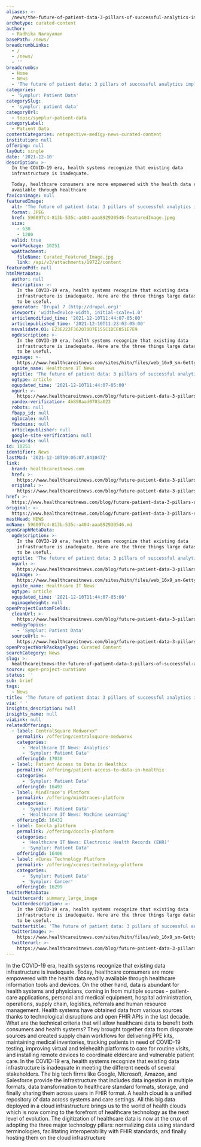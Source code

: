```yaml
---
aliases: >-
  /news/the-future-of-patient-data-3-pillars-of-successful-analytics-implementation
archetype: curated-content
author:
  - Radhika Narayanan
basePath: /news/
breadcrumbLinks:
  - /
  - /news/
  - ''
breadcrumbs:
  - Home
  - News
  - 'The future of patient data: 3 pillars of successful analytics implementation'
categories:
  - 'Symplur: Patient Data'
categorySlug:
  - 'symplur: patient data'
categoryUrl:
  - topic/symplur-patient-data
categoryLabel:
  - Patient Data
contentCategories: netspective-medigy-news-curated-content
institution: null
offering: null
layOut: single
date: '2021-12-10'
description: >-
  In the COVID-19 era, health systems recognize that existing data
  infrastructure is inadequate.

  Today, healthcare consumers are more empowered with the health data readily
  available through healthcare 
favIconImage: null
featuredImage:
  alt: 'The future of patient data: 3 pillars of successful analytics implementation'
  format: JPEG
  href: 596097c4-813b-535c-a404-aaa892930546-featuredImage.jpeg
  size:
    - 630
    - 1200
  valid: true
  workPackage: 10251
  wpAttachment:
    fileName: Curated_Featured_Image.jpg
    link: /api/v3/attachments/19722/content
featuredPdf: null
htmlMetaData:
  author: null
  description: >-
    In the COVID-19 era, health systems recognize that existing data
    infrastructure is inadequate. Here are the three things large datasets need
    to be useful.
  generator: 'Drupal 7 (http://drupal.org)'
  viewport: 'width=device-width, initial-scale=1.0'
  articlemodified_time: '2021-12-10T11:44:07-05:00'
  articlepublished_time: '2021-12-10T11:23:03-05:00'
  msvalidate.01: E23E222F362070D7E155C1DCE851E7E9
  ogdescription: >-
    In the COVID-19 era, health systems recognize that existing data
    infrastructure is inadequate. Here are the three things large datasets need
    to be useful.
  ogimage: >-
    https://www.healthcareitnews.com/sites/hitn/files/web_16x9_sm-GettyImages-588504481_0.jpg
  ogsite_name: Healthcare IT News
  ogtitle: 'The future of patient data: 3 pillars of successful analytics implementation'
  ogtype: article
  ogupdated_time: '2021-12-10T11:44:07-05:00'
  ogurl: >-
    https://www.healthcareitnews.com/blog/future-patient-data-3-pillars-successful-analytics-implementation
  yandex-verification: 4b898aad0783a623
  robots: null
  fbapp_id: null
  oglocale: null
  fbadmins: null
  articlepublisher: null
  google-site-verification: null
  keywords: null
id: 10251
identifier: News
lastMod: '2021-12-10T19:06:07.841047Z'
link:
  brand: healthcareitnews.com
  href: >-
    https://www.healthcareitnews.com/blog/future-patient-data-3-pillars-successful-analytics-implementation
  original: >-
    https://www.healthcareitnews.com/blog/future-patient-data-3-pillars-successful-analytics-implementation
href: >-
  https://www.healthcareitnews.com/blog/future-patient-data-3-pillars-successful-analytics-implementation
original: >-
  https://www.healthcareitnews.com/blog/future-patient-data-3-pillars-successful-analytics-implementation
mastHead: NEWS
mdName: 596097c4-813b-535c-a404-aaa892930546.md
openGraphMetaData:
  ogdescription: >-
    In the COVID-19 era, health systems recognize that existing data
    infrastructure is inadequate. Here are the three things large datasets need
    to be useful.
  ogtitle: 'The future of patient data: 3 pillars of successful analytics implementation'
  ogurl: >-
    https://www.healthcareitnews.com/blog/future-patient-data-3-pillars-successful-analytics-implementation
  ogimage: >-
    https://www.healthcareitnews.com/sites/hitn/files/web_16x9_sm-GettyImages-588504481_0.jpg
  ogsite_name: Healthcare IT News
  ogtype: article
  ogupdated_time: '2021-12-10T11:44:07-05:00'
  ogimageheight: null
openProjectCustomFields:
  cleanUrl: >-
    https://www.healthcareitnews.com/blog/future-patient-data-3-pillars-successful-analytics-implementation
  medigyTopics:
    - 'Symplur: Patient Data'
  sourceUrl: >-
    https://www.healthcareitnews.com/blog/future-patient-data-3-pillars-successful-analytics-implementation
openProjectWorkPackageType: Curated Content
searchCategory: News
slug: >-
  healthcareitnews-the-future-of-patient-data-3-pillars-of-successful-analytics-implementation
source: open-project-curations
status: ''
sub: brief
tags:
  - News
title: 'The future of patient data: 3 pillars of successful analytics implementation'
via: ' '
insights_description: null
insights_name: null
viaLink: null
relatedOfferings:
  - label: CentralSquare Medworxx™
    permalink: /offering/centralsquare-medworxx
    categories:
      - 'Healthcare IT News: Analytics'
      - 'Symplur: Patient Data'
    offeringId: 17030
  - label: Patient Access to Data in Healthix
    permalink: /offering/patient-access-to-data-in-healthix
    categories:
      - 'Symplur: Patient Data'
    offeringId: 16493
  - label: MindTrace's Platform
    permalink: /offering/mindtraces-platform
    categories:
      - 'Symplur: Patient Data'
      - 'Healthcare IT News: Machine Learning'
    offeringId: 16432
  - label: Doccla platform
    permalink: /offering/doccla-platform
    categories:
      - 'Healthcare IT News: Electronic Health Records (EHR)'
      - 'Symplur: Patient Data'
    offeringId: 16406
  - label: xCures Technology Platform
    permalink: /offering/xcures-technology-platform
    categories:
      - 'Symplur: Patient Data'
      - 'Symplur: Cancer'
    offeringId: 16299
twitterMetaData:
  twittercard: summary_large_image
  twitterdescription: >-
    In the COVID-19 era, health systems recognize that existing data
    infrastructure is inadequate. Here are the three things large datasets need
    to be useful.
  twittertitle: 'The future of patient data: 3 pillars of successful analytics implementation'
  twitterimage: >-
    https://www.healthcareitnews.com/sites/hitn/files/web_16x9_sm-GettyImages-588504481_0.jpg
  twitterurl: >-
    https://www.healthcareitnews.com/blog/future-patient-data-3-pillars-successful-analytics-implementation
---
```

<p>In the COVID-19 era, health systems recognize that existing data infrastructure is inadequate.
Today, healthcare consumers are more empowered with the health data readily available through healthcare information tools and devices.
On the other hand, data is abundant for health systems and physicians, coming in from multiple sources - patient-care applications, personal and medical equipment, hospital administration, operations, supply chain, logistics, referrals and human resource management.
Health systems have obtained data from various sources thanks to technological disruptions and open FHIR APIs in the last decade.
What are the technical criteria that will allow healthcare data to benefit both consumers and health systems?
They brought together data from disparate sources and created supply chain workflows for delivering PPE kits, maintaining medical inventories, tracking patients in need of COVID-19 testing, improving virtual and telehealth platforms to care for routine visits, and installing remote devices to coordinate eldercare and vulnerable patient care.
In the COVID-19 era, health systems recognize that existing data infrastructure is inadequate in meeting the different needs of several stakeholders.
The big tech firms like Google, Microsoft, Amazon, and Salesforce provide the infrastructure that includes data ingestion in multiple formats, data transformation to healthcare standard formats, storage, and finally sharing them across users in FHIR format.
A health cloud is a unified repository of data across systems and care settings.
All this big data deployed in a cloud infrastructure brings us to the world of health clouds which is now coming to the forefront of healthcare technology as the next level of evolution.
The digitization of healthcare data is now at the crux of adopting the three major technology pillars: normalizing data using standard terminologies, facilitating interoperability with FHIR standards, and finally hosting them on the cloud infrastructure</p>